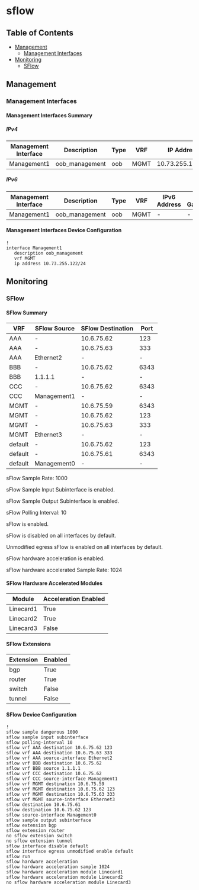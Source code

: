 # sflow

## Table of Contents

- [Management](#management)
  - [Management Interfaces](#management-interfaces)
- [Monitoring](#monitoring)
  - [SFlow](#sflow)

## Management

### Management Interfaces

#### Management Interfaces Summary

##### IPv4

| Management Interface | Description | Type | VRF | IP Address | Gateway |
| -------------------- | ----------- | ---- | --- | ---------- | ------- |
| Management1 | oob_management | oob | MGMT | 10.73.255.122/24 | 10.73.255.2 |

##### IPv6

| Management Interface | Description | Type | VRF | IPv6 Address | IPv6 Gateway |
| -------------------- | ----------- | ---- | --- | ------------ | ------------ |
| Management1 | oob_management | oob | MGMT | - | - |

#### Management Interfaces Device Configuration

```eos
!
interface Management1
   description oob_management
   vrf MGMT
   ip address 10.73.255.122/24
```

## Monitoring

### SFlow

#### SFlow Summary

| VRF | SFlow Source | SFlow Destination | Port |
| --- | ------------ | ----------------- | ---- |
| AAA | - | 10.6.75.62 | 123 |
| AAA | - | 10.6.75.63 | 333 |
| AAA | Ethernet2 | - | - |
| BBB | - | 10.6.75.62 | 6343 |
| BBB | 1.1.1.1 | - | - |
| CCC | - | 10.6.75.62 | 6343 |
| CCC | Management1 | - | - |
| MGMT | - | 10.6.75.59 | 6343 |
| MGMT | - | 10.6.75.62 | 123 |
| MGMT | - | 10.6.75.63 | 333 |
| MGMT | Ethernet3 | - | - |
| default | - | 10.6.75.62 | 123 |
| default | - | 10.6.75.61 | 6343 |
| default | Management0 | - | - |

sFlow Sample Rate: 1000

sFlow Sample Input Subinterface is enabled.

sFlow Sample Output Subinterface is enabled.

sFlow Polling Interval: 10

sFlow is enabled.

sFlow is disabled on all interfaces by default.

Unmodified egress sFlow is enabled on all interfaces by default.

sFlow hardware acceleration is enabled.

sFlow hardware accelerated Sample Rate: 1024

#### SFlow Hardware Accelerated Modules

| Module | Acceleration Enabled |
| ------ | -------------------- |
| Linecard1 | True |
| Linecard2 | True |
| Linecard3 | False |

#### SFlow Extensions

| Extension | Enabled |
| --------- | ------- |
| bgp | True |
| router | True |
| switch | False |
| tunnel | False |

#### SFlow Device Configuration

```eos
!
sflow sample dangerous 1000
sflow sample input subinterface
sflow polling-interval 10
sflow vrf AAA destination 10.6.75.62 123
sflow vrf AAA destination 10.6.75.63 333
sflow vrf AAA source-interface Ethernet2
sflow vrf BBB destination 10.6.75.62
sflow vrf BBB source 1.1.1.1
sflow vrf CCC destination 10.6.75.62
sflow vrf CCC source-interface Management1
sflow vrf MGMT destination 10.6.75.59
sflow vrf MGMT destination 10.6.75.62 123
sflow vrf MGMT destination 10.6.75.63 333
sflow vrf MGMT source-interface Ethernet3
sflow destination 10.6.75.61
sflow destination 10.6.75.62 123
sflow source-interface Management0
sflow sample output subinterface
sflow extension bgp
sflow extension router
no sflow extension switch
no sflow extension tunnel
sflow interface disable default
sflow interface egress unmodified enable default
sflow run
sflow hardware acceleration
sflow hardware acceleration sample 1024
sflow hardware acceleration module Linecard1
sflow hardware acceleration module Linecard2
no sflow hardware acceleration module Linecard3
```
